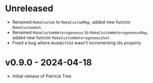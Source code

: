 # Unreleased

- Renamed `MakeCustom` to `MakeCustomMap`, added new functor `MakeCustomSet`.
- Renamed `MakeCustomHeterogeneous` to `MakeCustomHeterogeneousMap`, added new functor
  `MakeCustomHeterogeneousSet`.
- Fixed a bug where `NodeWithId` wasn't incrementing ids properly

# v0.9.0 - 2024-04-18

- Initial release of Patricia Tree
